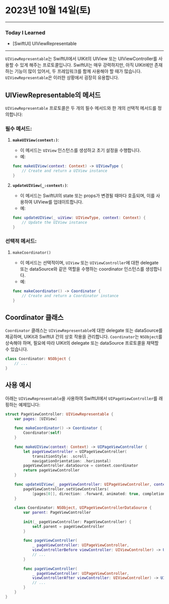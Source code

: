 # 2023년 10월 14일(토)

---

### Today I Learned 

- [SwiftUI] UIViewRepresentable

---

`UIViewRepresentable`는 SwiftUI에서 UIKit의 UIView 또는 UIViewController를 사용할 수 있게 해주는 프로토콜입니다. SwiftUI는 매우 강력하지만, 아직 UIKit에만 존재하는 기능이 많이 있어서, 두 프레임워크를 함께 사용해야 할 때가 많습니다. `UIViewRepresentable`은 이러한 상황에서 굉장히 유용합니다.

## UIViewRepresentable의 메서드

`UIViewRepresentable` 프로토콜은 두 개의 필수 메서드와 한 개의 선택적 메서드를 정의합니다:

### 필수 메서드:

1. **`makeUIView(context:)`**:

   - 이 메서드는 `UIView` 인스턴스를 생성하고 초기 설정을 수행합니다.
   - 예:

   ```swift
   func makeUIView(context: Context) -> UIViewType {
       // Create and return a UIView instance
   }
   ```

2. **`updateUIView(_:context:)`**:

   - 이 메서드는 SwiftUI의 state 또는 props가 변경될 때마다 호출되며, 이를 사용하여 UIView를 업데이트합니다.
   - 예:

   ```swift
   func updateUIView(_ uiView: UIViewType, context: Context) {
       // Update the UIView instance
   }
   ```

### 선택적 메서드:

1. `makeCoordinator()`

   - 이 메서드는 선택적이며, `UIView` 또는 `UIViewController`에 대한 delegate 또는 dataSource와 같은 역할을 수행하는 coordinator 인스턴스를 생성합니다.
   - 예:

   ```swift
   func makeCoordinator() -> Coordinator {
       // Create and return a Coordinator instance
   }
   ```

## Coordinator 클래스

`Coordinator` 클래스는 `UIViewRepresentable`에 대한 delegate 또는 dataSource를 제공하며, UIKit과 SwiftUI 간의 상호 작용을 관리합니다. `Coordinator`는 `NSObject`를 상속해야 하며, 필요에 따라 UIKit의 delegate 또는 dataSource 프로토콜을 채택할 수 있습니다.

```swift
class Coordinator: NSObject {
    // ...
}
```

## 사용 예시

아래는 `UIViewRepresentable`을 사용하여 SwiftUI에서 `UIPageViewController`를 래핑하는 예제입니다:

```swift
struct PageViewController: UIViewRepresentable {
    var pages: [UIView]
    
    func makeCoordinator() -> Coordinator {
        Coordinator(self)
    }
    
    func makeUIView(context: Context) -> UIPageViewController {
        let pageViewController = UIPageViewController(
            transitionStyle: .scroll,
            navigationOrientation: .horizontal)
        pageViewController.dataSource = context.coordinator
        return pageViewController
    }
    
    func updateUIView(_ pageViewController: UIPageViewController, context: Context) {
        pageViewController.setViewControllers(
            [pages[0]], direction: .forward, animated: true, completion: nil)
    }
    
    class Coordinator: NSObject, UIPageViewControllerDataSource {
        var parent: PageViewController
        
        init(_ pageViewController: PageViewController) {
            self.parent = pageViewController
        }
        
        func pageViewController(
            _ pageViewController: UIPageViewController,
            viewControllerBefore viewController: UIViewController) -> UIViewController? {
            // ...
        }
        
        func pageViewController(
            _ pageViewController: UIPageViewController,
            viewControllerAfter viewController: UIViewController) -> UIViewController? {
            // ...
        }
    }
}
```
